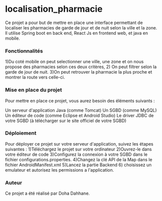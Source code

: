 # localisation_pharmacie
Ce projet a pour but de mettre en place une interface permettant de localiser les pharmacies de garde de jour et de nuit selon la ville et la zone.
Il utilise Spring boot en back end, React Js en frontend web, et java en mobile.

### Fonctionnalités
1)Du coté mobile on peut selectionner une ville, une zone et on nous propose des pharmacies selon ces deux critères, 
2) On peut filtrer selon la garde de jour de nuit.
3)On peut retrouver la pharmacie la plus proche et montrer la route vers celle-ci.

### Mise en place du projet
Pour mettre en place ce projet, vous aurez besoin des éléments suivants :

Un serveur d'application Java (comme Tomcat)
Un SGBD (comme MySQL)
Un éditeur de code (comme Eclipse et Android Studio)
Le driver JDBC de votre SGBD (à télécharger sur le site officiel de votre SGBD)
### Déploiement
Pour déployer ce projet sur votre serveur d'application, suivez les étapes suivantes :
1)Téléchargez le projet sur votre ordinateur
2)Ouvrez-le dans votre éditeur de code
3)Configurez la connexion à votre SGBD dans le fichier configurations.properties.
4)Changez la clé API de la Map dans le fichier AndroidManifest.xml
5)Lancez la partie Backend 
6) choisissez un emulateur et autorisez les permissions a l'application.


### Auteur
Ce projet a été réalisé par Doha Dahhane.
